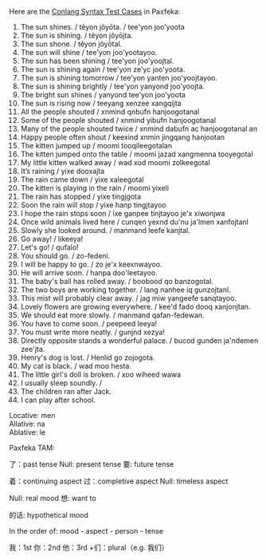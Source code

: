 Here are the [Conlang Syntax Test Cases](https://cofl.github.io/conlang/resources/mirror/conlang-syntax-test-cases.html) in Paxfeka:

 1. The sun shines. / têyon jôyōta. / tee'yon joo'yoota
 2. The sun is shining. / têyon jôyōjta.
 3. The sun shone. / têyon jôyōtal.
 4. The sun will shine / tee'yon joo'yootayoo.
 5. The sun has been shining / tee'yon joo'yoojtal.
 6. The sun is shining again / tee'yon ze'yc joo'yoota.
 7. The sun is shining tomorrow / tee'yon yanten joo'yoojtayoo.
 8. The sun is shining brightly / tee'yon yanyond joo'yoojta.
 9. The bright sun shines / yanyond tee'yon joo'yoota
 10. The sun is rising now / teeyang xenzee xangqijta
 11. All the people shouted / xnmind qnbufn hanjoogotanal
 12. Some of the people shouted / xnmind yibufn hanjoogotanal
 13. Many of the people shouted twice / xnmind dabufn ac hanjoogotanal an
 14. Happy people often shout / keexind xnmin jingqang hanjootan
 15. The kitten jumped up / moomi tooqileegotalan
 16. The kitten jumped onto the table / moomi jazad xangmenna tooyegotal 
 17. My little kitten walked away / wad xod moomi zolkeegotal
 18. It’s raining /  yixe dooxajta
 19. The rain came down / yixe xaleegotal
 20. The kitten is playing in the rain / moomi yixeli 
 21. The rain has stopped / yixe tingjgota
 22. Soon the rain will stop / yixe hanp tingjtayoo
 23. I hope the rain stops soon / ixe ganpee tinjtayoo je'x xiwonjwa
 24. Once wild animals lived here / cunqen yexnd du'nu ja'lmen xanfojtanl
 25. Slowly she looked around. / manmand leefe kanjtal. 
 26. Go away! / likeeya!
 27. Let's go! / qufalo!
 28. You should go. / zo-fedeni.
 29. I will be happy to go. / zo je'x keexnwayoo.
 30. He will arrive soon. / hanpa doo'leetayoo.
 31. The baby's ball has rolled away. / boobood qo banzogotal.
 32. The two boys are working together. / lang nanhee iq gunzojtanl.
 33. This mist will probably clear away. / jag miw yangeefe sanqtayoo.
 34. Lovely flowers are growing everywhere. / kee'd fado dooq xanjonjtan.
 35. We should eat more slowly. / manmand qafan-fedewan.
 36. You have to come soon. / peepeed leeya!
 37. You must write more neatly. / gunjnd xezya!
 38. Directly opposite stands a wonderful palace. / bucod gunden ja'ndemen zee'jta.
 39. Henry's dog is lost. / Henlid go zojogota.
 40. My cat is black. / wad moo hesta.
 41. The little girl's doll is broken. / xoo wiheed wawa 
 42. I usually sleep soundly. / 
 43. The children ran after Jack.
 44. I can play after school.


Locative: men\
Allative: na\
Ablative: le

Paxfeka TAM:

了：past tense
Null: present tense
要: future tense

着：continuing aspect
过：completive aspect
Null: timeless aspect

Null: real mood
想: want to

的话: hypothetical mood

In the order of:
mood - aspect - person - tense

我：1st
你：2nd
他：3rd
+们：plural（e.g. 我们）
```
